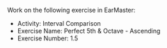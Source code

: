 Work on the following exercise in EarMaster:
- Activity: Interval Comparison
- Exercise Name: Perfect 5th & Octave  - Ascending
- Exercise Number: 1.5
